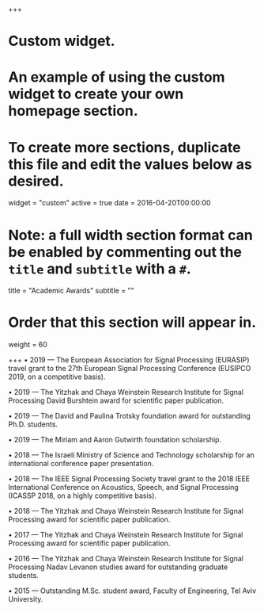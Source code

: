 +++
# Custom widget.
# An example of using the custom widget to create your own homepage section.
# To create more sections, duplicate this file and edit the values below as desired.
widget = "custom"
active = true
date = 2016-04-20T00:00:00

# Note: a full width section format can be enabled by commenting out the `title` and `subtitle` with a `#`.
title = "Academic Awards"
subtitle = ""

# Order that this section will appear in.
weight = 60

+++
•	2019 — The European Association for Signal Processing (EURASIP) travel grant to the 27th European Signal Processing Conference (EUSIPCO 2019, on a competitive basis).

•	2019 — The Yitzhak and Chaya Weinstein Research Institute for Signal Processing David Burshtein award for scientific paper publication.

•	2019 — The David and Paulina Trotsky foundation award for outstanding Ph.D. students.

• 2019 — The Miriam and Aaron Gutwirth foundation scholarship.

•	2018 — The Israeli Ministry of Science and Technology scholarship for an international conference paper presentation.

•	2018 — The IEEE Signal Processing Society travel grant to the 2018 IEEE International Conference on Acoustics, Speech, and Signal Processing (ICASSP 2018, on a highly competitive basis).

•	2018 — The Yitzhak and Chaya Weinstein Research Institute for Signal Processing award for scientific paper publication.

•	2017 — The Yitzhak and Chaya Weinstein Research Institute for Signal Processing award for scientific paper publication.

•	2016 — The Yitzhak and Chaya Weinstein Research Institute for Signal Processing Nadav Levanon studies award for outstanding graduate students.

•	2015 — Outstanding M.Sc. student award, Faculty of Engineering, Tel Aviv University.
